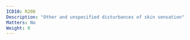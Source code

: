 ```yaml
---
ICD10: R208
Description: "Other and unspecified disturbances of skin sensation"
Matters: No
Weight: 0
---
```


